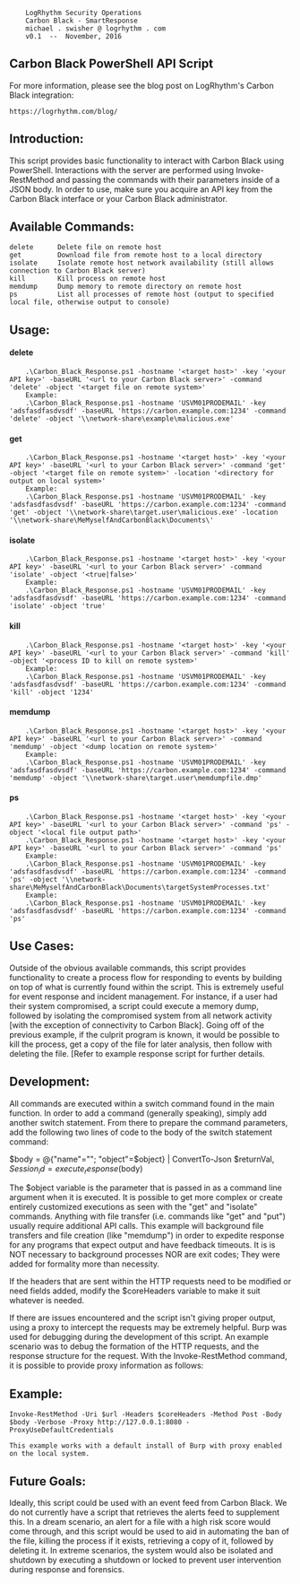 
		LogRhythm Security Operations
		Carbon Black - SmartResponse
		michael . swisher @ logrhythm . com
		v0.1  --  November, 2016


## Carbon Black PowerShell API Script

For more information, please see the blog post on LogRhythm's Carbon Black integration:

	https://logrhythm.com/blog/

## Introduction:

This script provides basic functionality to interact with Carbon Black using PowerShell. Interactions with the server are performed using Invoke-RestMethod and passing the commands with their parameters inside of a JSON body. In order to use, make sure you acquire an API key from the Carbon Black interface or your Carbon Black administrator.

## Available Commands:
	delete		Delete file on remote host
	get			Download file from remote host to a local directory
	isolate		Isolate remote host network availability (still allows connection to Carbon Black server)
	kill		Kill process on remote host
	memdump		Dump memory to remote directory on remote host
	ps			List all processes of remote host (output to specified local file, otherwise output to console)

## Usage:

#### delete
		.\Carbon_Black_Response.ps1 -hostname '<target host>' -key '<your API key>' -baseURL '<url to your Carbon Black server>' -command 'delete' -object '<target file on remote system>'
		Example:
		.\Carbon_Black_Response.ps1 -hostname 'USVM01PRODEMAIL' -key 'adsfasdfasdvsdf' -baseURL 'https://carbon.example.com:1234' -command 'delete' -object '\\network-share\example\malicious.exe'

#### get
		.\Carbon_Black_Response.ps1 -hostname '<target host>' -key '<your API key>' -baseURL '<url to your Carbon Black server>' -command 'get' -object '<target file on remote system>' -location '<directory for output on local system>'
		Example:
		.\Carbon_Black_Response.ps1 -hostname 'USVM01PRODEMAIL' -key 'adsfasdfasdvsdf' -baseURL 'https://carbon.example.com:1234' -command 'get' -object '\\network-share\target.user\malicious.exe' -location '\\network-share\MeMyselfAndCarbonBlack\Documents\'

#### isolate
		.\Carbon_Black_Response.ps1 -hostname '<target host>' -key '<your API key>' -baseURL '<url to your Carbon Black server>' -command 'isolate' -object '<true|false>'
		Example:
		.\Carbon_Black_Response.ps1 -hostname 'USVM01PRODEMAIL' -key 'adsfasdfasdvsdf' -baseURL 'https://carbon.example.com:1234' -command 'isolate' -object 'true'

#### kill
		.\Carbon_Black_Response.ps1 -hostname '<target host>' -key '<your API key>' -baseURL '<url to your Carbon Black server>' -command 'kill' -object '<process ID to kill on remote system>'
		Example:
		.\Carbon_Black_Response.ps1 -hostname 'USVM01PRODEMAIL' -key 'adsfasdfasdvsdf' -baseURL 'https://carbon.example.com:1234' -command 'kill' -object '1234'

#### memdump
		.\Carbon_Black_Response.ps1 -hostname '<target host>' -key '<your API key>' -baseURL '<url to your Carbon Black server>' -command 'memdump' -object '<dump location on remote system>'
		Example:
		.\Carbon_Black_Response.ps1 -hostname 'USVM01PRODEMAIL' -key 'adsfasdfasdvsdf' -baseURL 'https://carbon.example.com:1234' -command 'memdump' -object '\\network-share\target.user\memdumpfile.dmp'

#### ps
		.\Carbon_Black_Response.ps1 -hostname '<target host>' -key '<your API key>' -baseURL '<url to your Carbon Black server>' -command 'ps' -object '<local file output path>'
		.\Carbon_Black_Response.ps1 -hostname '<target host>' -key '<your API key>' -baseURL '<url to your Carbon Black server>' -command 'ps'
		Example:
		.\Carbon_Black_Response.ps1 -hostname 'USVM01PRODEMAIL' -key 'adsfasdfasdvsdf' -baseURL 'https://carbon.example.com:1234' -command 'ps' -object '\\network-share\MeMyselfAndCarbonBlack\Documents\targetSystemProcesses.txt'
		Example:
		.\Carbon_Black_Response.ps1 -hostname 'USVM01PRODEMAIL' -key 'adsfasdfasdvsdf' -baseURL 'https://carbon.example.com:1234' -command 'ps'

## Use Cases:

Outside of the obvious available commands, this script provides functionality to create a process flow for responding to events by building on top of what is currently found within the script. This is extremely useful for event response and incident management. For instance, if a user had their system compromised, a script could execute a memory dump, followed by isolating the compromised system from all network activity [with the exception of connectivity to Carbon Black]. Going off of the previous example, if the culprit program is known, it would be possible to kill the process, get a copy of the file for later analysis, then follow with deleting the file. [Refer to example response script for further details.

## Development:

All commands are executed within a switch command found in the main function. In order to add a command (generally speaking), simply add another switch statement. From there to prepare the command parameters, add the following two lines of code to the body of the switch statement command:

$body = @{"name"="<static command name as specified by Carbon Black API>"; "object"=$object} | ConvertTo-Json
$returnVal, $Session_id = execute_response($body)

The $object variable is the parameter that is passed in as a command line argument when it is executed. It is possible to get more complex or create entirely customized executions as seen with the "get" and "isolate" commands. Anything with file transfer (i.e. commands like "get" and "put") usually require additional API calls. This example will background file transfers and file creation (like "memdump") in order to expedite response for any programs that expect output and have feedback timeouts. It is is NOT necessary to background processes NOR are exit codes; They were added for formality more than necessity.

If the headers that are sent within the HTTP requests need to be modified or need fields added, modify the $coreHeaders variable to make it suit whatever is needed.

If there are issues encountered and the script isn't giving proper output, using a proxy to intercept the requests may be extremely helpful. Burp was used for debugging during the development of this script. An example scenario was to debug the formation of the HTTP requests, and the response structure for the request. With the Invoke-RestMethod command, it is possible to provide proxy information as follows:

## Example:

	Invoke-RestMethod -Uri $url -Headers $coreHeaders -Method Post -Body $body -Verbose -Proxy http://127.0.0.1:8080 -ProxyUseDefaultCredentials

	This example works with a default install of Burp with proxy enabled on the local system.

## Future Goals:

Ideally, this script could be used with an event feed from Carbon Black. We do not currently have a script that retrieves the alerts feed to supplement this. In a dream scenario, an alert for a file with a high risk score would come through, and this script would be used to aid in automating the ban of the file, killing the process if it exists, retrieving a copy of it, followed by deleting it. In extreme scenarios, the system would also be isolated and shutdown by executing a shutdown or locked to prevent user intervention during response and forensics.
